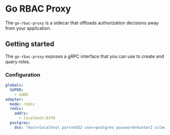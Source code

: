 # Go RBAC Proxy

The `go-rbac-proxy` is a sidecar that offloads authorization decisions away from your application.

## Getting started

The `go-rbac-proxy` exposes a gRPC interface that you can use to create and query roles.

### Configuration

```yaml
globals:
  SUPER:
    - SUDO
adapter:
  mode: redis
  redis:
    addrs:
      - localhost:6379
  postgres:
    dsn: "host=localhost port=5432 user=postgres password=hunter2 sslmode=disable"
```